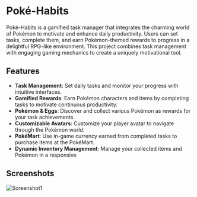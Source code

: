 

# Poké-Habits

Poké-Habits is a gamified task manager that integrates the charming world of Pokémon to motivate and enhance daily productivity. Users can set tasks, complete them, and earn Pokémon-themed rewards to progress in a delightful RPG-like environment. This project combines task management with engaging gaming mechanics to create a uniquely motivational tool.

## Features

- **Task Management**: Set daily tasks and monitor your progress with intuitive interfaces.
- **Gamified Rewards**: Earn Pokémon characters and items by completing tasks to motivate continuous productivity.
- **Pokémon & Eggs**: Discover and collect various Pokémon as rewards for your task achievements.
- **Customizable Avatars**: Customize your player avatar to navigate through the Pokémon world.
- **PokéMart**: Use in-game currency earned from completed tasks to purchase items at the PokéMart.
- **Dynamic Inventory Management**: Manage your collected items and Pokémon in a responsive

## Screenshots
![Screenshot1](https://drive.google.com/uc?id=1VW8gpP-YHwfAIZE0r4INGdPth3dawfuk)
